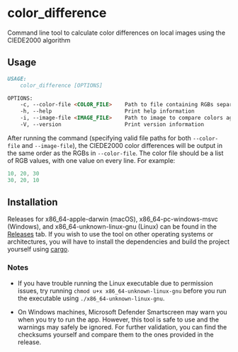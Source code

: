# color_difference

Command line tool to calculate color differences on local images using the CIEDE2000 algorithm

## Usage

```md
USAGE:
    color_difference [OPTIONS]

OPTIONS:
    -c, --color-file <COLOR_FILE>    Path to file containing RGBs separated by line
    -h, --help                       Print help information
    -i, --image-file <IMAGE_FILE>    Path to image to compare colors against
    -V, --version                    Print version information
```

After running the command (specifying valid file paths for both `--color-file` and `--image-file`),
the CIEDE2000 color differences will be output in the same order as the RGBs in `--color-file`. The
color file should be a list of RGB values, with one value on every line. For example:

```js
10, 20, 30
30, 20, 10
```

## Installation

Releases for x86_64-apple-darwin (macOS), x86_64-pc-windows-msvc (Windows), and
x86_64-unknown-linux-gnu (Linux) can be found in the
[Releases](https://github.com/ap-1/color_difference/releases/) tab. If you wish to use the tool on
other operating systems or architectures, you will have to install the dependencies and build the
project yourself using [cargo](https://www.rust-lang.org/tools/install).

### Notes

- If you have trouble running the Linux executable due to permission issues, try running
`chmod u+x x86_64-unknown-linux-gnu` before you run the executable using
`./x86_64-unknown-linux-gnu`.

- On Windows machines, Microsoft Defender Smartscreen may warn you when you try to run the app.
However, this tool is safe to use and the warnings may safely be ignored. For further validation,
you can find the checksums yourself and compare them to the ones provided in the release.
